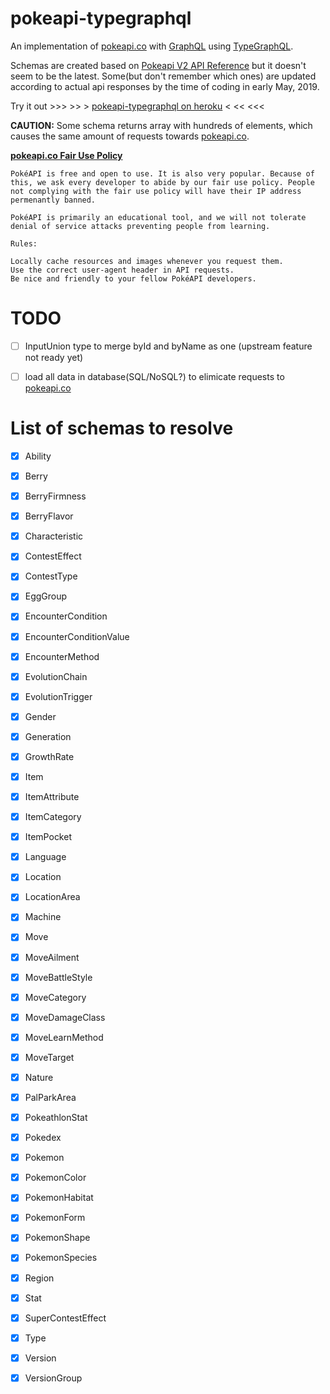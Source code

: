 # pokeapi-typegraphql

An implementation of [pokeapi.co](https://pokeapi.co) with [GraphQL](https://graphql.org/) using [TypeGraphQL](https://typegraphql.ml/).

Schemas are created based on [Pokeapi V2 API Reference](https://github.com/PokeAPI/pokeapi/tree/master/pokemon_v2) but it doesn't seem to be the latest. Some(but don't remember which ones) are updated according to actual api responses by the time of coding in early May, 2019.

Try it out >>> >> > [pokeapi-typegraphql on heroku](https://pokeapi-typegraphql.herokuapp.com/graphql) < << <<<

**CAUTION:**
Some schema returns array with hundreds of elements, which causes the same amount of requests towards [pokeapi.co](https://pokeapi.co).

**[pokeapi.co Fair Use Policy](https://pokeapi.co/docs/v2.html#fairuse)**
```
PokéAPI is free and open to use. It is also very popular. Because of this, we ask every developer to abide by our fair use policy. People not complying with the fair use policy will have their IP address permenantly banned.

PokéAPI is primarily an educational tool, and we will not tolerate denial of service attacks preventing people from learning.

Rules:

Locally cache resources and images whenever you request them.
Use the correct user-agent header in API requests.
Be nice and friendly to your fellow PokéAPI developers.
```

# TODO

- [ ] InputUnion type to merge byId and byName as one (upstream feature not ready yet)

- [ ] load all data in database(SQL/NoSQL?) to elimicate requests to [pokeapi.co](https://pokeapi.co)

# List of schemas to resolve

- [x] Ability

- [x] Berry

- [x] BerryFirmness

- [x] BerryFlavor

- [x] Characteristic

- [x] ContestEffect

- [x] ContestType

- [x] EggGroup

- [x] EncounterCondition

- [x] EncounterConditionValue

- [x] EncounterMethod

- [x] EvolutionChain

- [x] EvolutionTrigger

- [x] Gender

- [x] Generation

- [x] GrowthRate

- [x] Item

- [x] ItemAttribute

- [x] ItemCategory

- [x] ItemPocket

- [x] Language

- [x] Location

- [x] LocationArea

- [x] Machine

- [x] Move

- [x] MoveAilment

- [x] MoveBattleStyle

- [x] MoveCategory

- [x] MoveDamageClass

- [x] MoveLearnMethod

- [x] MoveTarget

- [x] Nature

- [x] PalParkArea

- [x] PokeathlonStat

- [x] Pokedex

- [x] Pokemon

- [x] PokemonColor

- [x] PokemonHabitat

- [x] PokemonForm

- [x] PokemonShape

- [x] PokemonSpecies

- [x] Region

- [x] Stat

- [x] SuperContestEffect

- [x] Type

- [x] Version

- [x] VersionGroup

